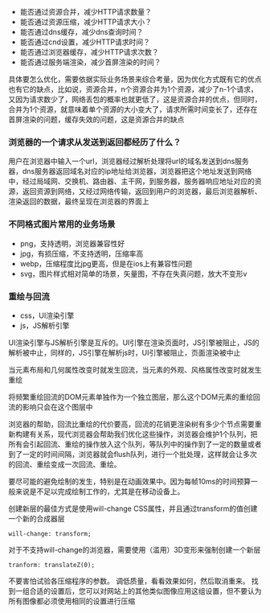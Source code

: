 - 能否通过资源合并，减少HTTP请求数量？
- 能否通过资源压缩，减少HTTP请求大小？
- 能否通过dns缓存，减少dns查询时间？
- 能否通过cnd设置，减少HTTP请求时间？
- 能否通过浏览器缓存，减少HTTP请求次数？
- 能否通过服务端渲染，减少首屏渲染的时间？

具体要怎么优化，需要依据实际业务场景来综合考量，因为优化方式既有它的优点也有它的缺点，比如说，资源合并，n个资源合并为1个资源，减少了n-1个请求，又因为请求数少了，网络丢包的概率也就更低了，这是资源合并的优点，但同时，合并为1个资源，就意味着单个资源的大小变大了，请求所需时间变长了，还存在首屏渲染的问题，缓存失效的问题，这是资源合并的缺点

### 浏览器的一个请求从发送到返回都经历了什么？

用户在浏览器中输入一个url，浏览器经过解析处理将url的域名发送到dns服务器，dns服务器返回域名对应的ip地址给浏览器，浏览器把这个地址发送到网络中，经过局域网、交换机、路由器、主干网，到服务器，服务器响应地址对应的资源，返回资源到网络，又经过网络传输，返回到用户的浏览器，最后浏览器解析、渲染返回的数据，最终呈现在浏览器的界面上

### 不同格式图片常用的业务场景

- png，支持透明，浏览器兼容性好
- jpg，有损压缩，不支持透明，压缩率高
- webp，压缩程度比jpg更高，但是在ios上有兼容性问题
- svg，图片样式相对简单的场景，矢量图，不存在失真问题，放大不变形v

### 重绘与回流

- css，UI渲染引擎
- js，JS解析引擎

UI渲染引擎与JS解析引擎是互斥的。UI引擎在渲染页面时，JS引擎被阻止，JS的解析被中止，同样的，JS引擎在解析js时，UI引擎被阻止，页面渲染被中止

当元素布局和几何属性改变时就发生回流，当元素的外观、风格属性改变时就发生重绘

将频繁重绘回流的DOM元素单独作为一个独立图层，那么这个DOM元素的重绘回流的影响只会在这个图层中

浏览器的帮助，回流比重绘的代价要高，回流的花销更渲染树有多少个节点需要重新构建有关系，现代浏览器会帮助我们优化这些操作，浏览器会维护1个队列，把所有会引起回流、重绘的操作放入这个队列，等队列中的操作到了一定的数量或者到了一定的时间间隔，浏览器就会flush队列，进行一个批处理，这样就会让多次的回流、重绘变成一次回流、重绘。

要尽可能的避免绘制的发生，特别是在动画效果中。因为每帧10ms的时间预算一般来说是不足以完成绘制工作的，尤其是在移动设备上。

创建新层的最佳方式是使用will-change CSS属性，并且通过transform的值创建一个新的合成器层
```
will-change: transform;
```
对于不支持will-change的浏览器，需要使用（滥用）3D变形来强制创建一个新层
```
tranform: translateZ(0);
```

不要害怕试验各压缩程序的参数。 调低质量，看看效果如何，然后取消重来。 找到一组合适的设置后，您可以对网站上的其他类似图像应用这组设置，但不要认为所有图像都必须使用相同的设置进行压缩